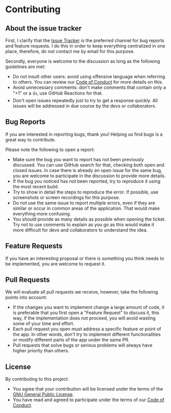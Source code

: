 # Contributing

## About the issue tracker
First, I clarify that the [Issue Tracker](https://github.com/mardous/WhatSave/issues) is the preferred channel for bug reports and feature requests. I do this in order to keep everything centralized in one place, therefore, do not contact me by email for this purpose.

Secondly, everyone is welcome to the discussion as long as the following guidelines are met:

* Do not insult other users: avoid using offensive language when referring to others. You can review our [Code of Conduct](CODE_OF_CONDUCT.md) for more details on this.
* Avoid unnecessary comments: don't make comments that contain only a "+1" or a 👍, use GitHub Reactions for that.
* Don't open issues repeatedly just to try to get a response quickly. All issues will be addressed in due course by the devs or collaborators.

## Bug Reports
If you are interested in reporting bugs, thank you! Helping us find bugs is a great way to contribute.

Please note the following to open a report:

* Make sure the bug you want to report has not been previously discussed. You can use GitHub search for that, checking both open and closed issues. In case there is already an open issue for the same bug, you are welcome to participate in the discussion to provide more details.
* If the bug you noticed has not been reported, try to reproduce it using the most recent build.
* Try to show in detail the steps to reproduce the error. If possible, use screenshots or screen recordings for this purpose.
* Do not use the same issue to report multiple errors, even if they are similar or occur in common areas of the application. That would make everything more confusing.
* You should provide as many details as possible when opening the ticket. Try not to use comments to explain as you go as this would make it more difficult for devs and collaborators to understand the idea.

## Feature Requests
If you have an interesting proposal or there is something you think needs to be implemented, you are welcome to request it.

## Pull Requests
We will evaluate all pull requests we receive, however, take the following points into account:

* If the changes you want to implement change a large amount of code, it is preferable that you first open a "Feature Request" to discuss it, this way, if the implementation does not proceed, you will avoid wasting some of your time and effort.
* Each pull request you open must address a specific feature or point of the app. In other words, don't try to implement different functionalities or modify different parts of the app under the same PR.
* Pull requests that solve bugs or serious problems will always have higher priority than others.

## License
By contributing to this project:
* You agree that your contribution will be licensed under the terms of the [GNU General Public License](LICENSE.md).
* You have read and agreed to participate under the terms of our [Code of Conduct](CODE_OF_CONDUCT.md).
